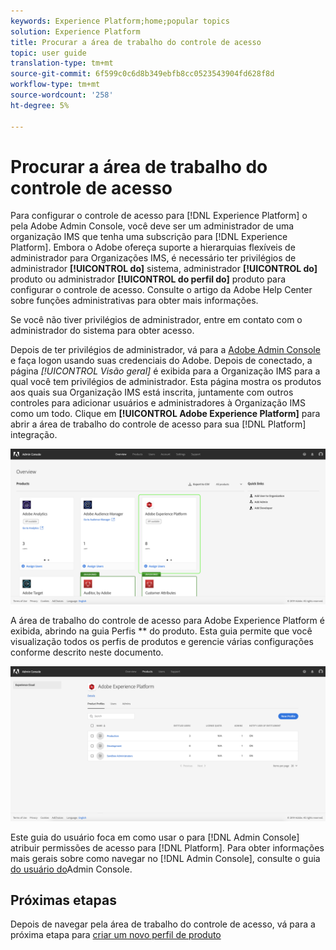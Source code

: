 ```yaml
---
keywords: Experience Platform;home;popular topics
solution: Experience Platform
title: Procurar a área de trabalho do controle de acesso
topic: user guide
translation-type: tm+mt
source-git-commit: 6f599c0c6d8b349ebfb8cc0523543904fd628f8d
workflow-type: tm+mt
source-wordcount: '258'
ht-degree: 5%

---
```



# Procurar a área de trabalho do controle de acesso

Para configurar o controle de acesso para [!DNL Experience Platform] o pela Adobe Admin Console, você deve ser um administrador de uma organização IMS que tenha uma subscrição para [!DNL Experience Platform]. Embora o Adobe ofereça suporte a hierarquias flexíveis de administrador para Organizações IMS, é necessário ter privilégios de administrador **[!UICONTROL do]** sistema, administrador **[!UICONTROL do]** produto ou administrador **[!UICONTROL do perfil do]** produto para configurar o controle de acesso. Consulte o artigo da Adobe Help Center sobre funções [](https://helpx.adobe.com/enterprise/using/admin-roles.html) administrativas para obter mais informações.

Se você não tiver privilégios de administrador, entre em contato com o administrador do sistema para obter acesso.

Depois de ter privilégios de administrador, vá para a [Adobe Admin Console](https://adminconsole.adobe.com) e faça logon usando suas credenciais do Adobe. Depois de conectado, a página *[!UICONTROL Visão geral]* é exibida para a Organização IMS para a qual você tem privilégios de administrador. Esta página mostra os produtos aos quais sua Organização IMS está inscrita, juntamente com outros controles para adicionar usuários e administradores à Organização IMS como um todo. Clique em **[!UICONTROL Adobe Experience Platform]** para abrir a área de trabalho do controle de acesso para sua [!DNL Platform] integração.

![página de visão geral](../images/overview-page.png)

A área de trabalho do controle de acesso para Adobe Experience Platform é exibida, abrindo na guia Perfis ** do produto. Esta guia permite que você visualização todos os perfis de produtos e gerencie várias configurações conforme descrito neste documento.

![controle de acesso à plataforma](../images/platform-access-control.png)

Este guia do usuário foca em como usar o para [!DNL Admin Console] atribuir permissões de acesso para [!DNL Platform]. Para obter informações mais gerais sobre como navegar no [!DNL Admin Console], consulte o guia [do usuário do](https://helpx.adobe.com/br/enterprise/using/admin-console.html)Admin Console.

## Próximas etapas

Depois de navegar pela área de trabalho do controle de acesso, vá para a próxima etapa para [criar um novo perfil de produto](create-profile.md)